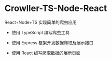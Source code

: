 <!--
 * @Author: Neo
 * @Date: 2021-05-29 21:28:46
 * @LastEditors: Neo
 * @LastEditTime: 2021-05-29 21:41:29
 * @Description: file content
-->

# Crowller-TS-Node-React

React+Node+TS 实现简单的爬虫应用

- 使用 TypeScript 编写爬虫工具

- 使用 Express 框架开发数据爬取及展示接口

- 使用 React 编写爬取数据的展示页面
